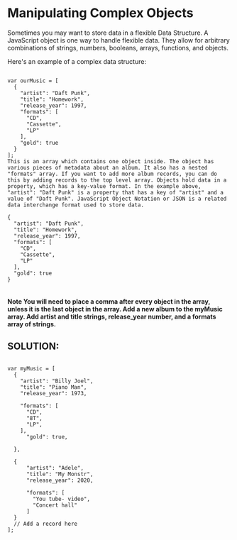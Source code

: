 Manipulating Complex Objects
=====================


Sometimes you may want to store data in a flexible Data Structure. A JavaScript object is one way to handle flexible data. They allow for arbitrary combinations of strings, numbers, booleans, arrays, functions, and objects.

Here's an example of a complex data structure:

```$xslt

var ourMusic = [
  {
    "artist": "Daft Punk",
    "title": "Homework",
    "release_year": 1997,
    "formats": [ 
      "CD", 
      "Cassette", 
      "LP"
    ],
    "gold": true
  }
];
This is an array which contains one object inside. The object has various pieces of metadata about an album. It also has a nested "formats" array. If you want to add more album records, you can do this by adding records to the top level array. Objects hold data in a property, which has a key-value format. In the example above, "artist": "Daft Punk" is a property that has a key of "artist" and a value of "Daft Punk". JavaScript Object Notation or JSON is a related data interchange format used to store data.

{
  "artist": "Daft Punk",
  "title": "Homework",
  "release_year": 1997,
  "formats": [ 
    "CD",
    "Cassette",
    "LP"
  ],
  "gold": true
}


```

#### Note You will need to place a comma after every object in the array, unless it is the last object in the array. Add a new album to the myMusic array. Add artist and title strings, release_year number, and a formats array of strings.


## SOLUTION:

```

var myMusic = [
  {
    "artist": "Billy Joel",
    "title": "Piano Man",
    "release_year": 1973,

    "formats": [
      "CD",
      "8T",
      "LP",
    ],
      "gold": true,
  
  },

  {
      "artist": "Adele",
      "title": "My Monstr",
      "release_year": 2020,

      "formats": [
        "You tube- video",
        "Concert hall"
      ]    
  }
  // Add a record here
];

  





```